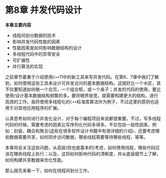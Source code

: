 # 第8章 并发代码设计

**本章主要内容**

- 线程间划分数据的技术<br>
- 影响并发代码性能的因素<br>
- 性能因素是如何影响数据结构的设计<br>
- 多线程代码中的异常安全<br>
- 可扩展性<br>
- 并行算法的实现<br>

之前章节着重于介绍使用`C++`11中的新工具来写并发代码。在第6、7章中我们了解到，如何使用这些工具来设计可并发访问的基本数据结构。这就好比一个木匠，其不仅要知道如何做一个合页，一个组合柜，或一个桌子；并发的代码的使用，要比使用/设计基本数据结构频繁的多。要将眼界放宽，就需要构建更大的结构，进行高效的工作。我将使用多线程化的`C++`标准库算法作为例子，不过这里的原则也适用于对其他应用程序的扩展。

认真思考如何进行并发化设计，对于每个编程项目来说都很重要。不过，写多线程代码的时候，需要考虑的因素比写序列化代码多得多。不仅包括一般性因素，例如：封装，耦合和聚合(这些在很多软件设计书籍中有很详细的介绍)，还要考虑哪些数据需要共享，如何同步访问数据，哪些线程需要等待哪些线程，等等。

本章将会关注这些问题，从高层(但也是基本的)考虑，如何使用线程，哪些代码应该在哪些线程上执行；以及，这将如何影响代码的清晰度，并从底层细节上了解，如何构建共享数据来优化性能。

那么就先来看一下，如何在线程间划分工作。